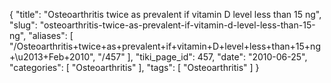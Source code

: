 {
    "title": "Osteoarthritis twice as prevalent if vitamin D level less than 15 ng",
    "slug": "osteoarthritis-twice-as-prevalent-if-vitamin-d-level-less-than-15-ng",
    "aliases": [
        "/Osteoarthritis+twice+as+prevalent+if+vitamin+D+level+less+than+15+ng+\u2013+Feb+2010",
        "/457"
    ],
    "tiki_page_id": 457,
    "date": "2010-06-25",
    "categories": [
        "Osteoarthritis"
    ],
    "tags": [
        "Osteoarthritis"
    ]
}
